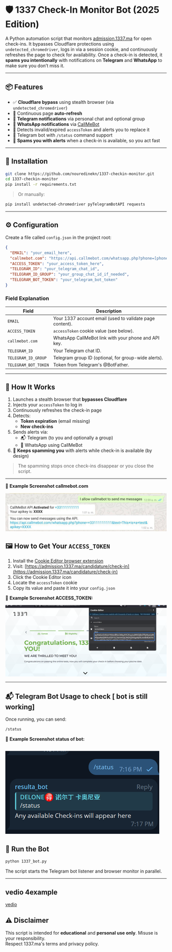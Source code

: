 
# 🛡️ 1337 Check-In Monitor Bot (2025 Edition)

A Python automation script that monitors [admission.1337.ma](https://admission.1337.ma/candidature/check-in) for open check-ins. It bypasses Cloudflare protections using `undetected_chromedriver`, logs in via a session cookie, and continuously refreshes the page to check for availability. Once a check-in is detected, it **spams you intentionally** with notifications on **Telegram** and **WhatsApp** to make sure you don’t miss it.

---

## 📦 Features

- ✅ **Cloudflare bypass** using stealth browser (via `undetected_chromedriver`)
- 🔄 Continuous page **auto-refresh**
- 📩 **Telegram notifications** via personal chat and optional group
- 📱 **WhatsApp notifications** via [CallMeBot](https://www.callmebot.com/)
- 🔐 Detects invalid/expired `accessToken` and alerts you to replace it
- 🧵 Telegram bot with `/status` command support
- 🚨 **Spams you with alerts** when a check-in is available, so you act fast

---

## 🚀 Installation

```bash
git clone https://github.com/nouredinekn/1337-checkin-monitor.git
cd 1337-checkin-monitor
pip install -r requirements.txt
```

> Or manually:
```bash
pip install undetected-chromedriver pyTelegramBotAPI requests
```

---

## ⚙️ Configuration

Create a file called `config.json` in the project root:

```json
{
  "EMAIL": "your_email_here",
  "callmebot.com": "https://api.callmebot.com/whatsapp.php?phone=[phone_number]&text=go+go+check+in&apikey=[your_apikey]",
  "ACCESS_TOKEN": "your_access_token_here",
  "TELEGRAM_ID": "your_telegram_chat_id",
  "TELEGRAM_ID_GROUP": "your_group_chat_id_if_needed",
  "TELEGRAM_BOT_TOKEN": "your_telegram_bot_token"
}
```




### Field Explanation

| Field                 | Description                                                  |
|----------------------|--------------------------------------------------------------|
| `EMAIL`              | Your 1337 account email (used to validate page content).     |
| `ACCESS_TOKEN`       | `accessToken` cookie value (see below).                      |
| `callmebot.com`      | WhatsApp CallMeBot link with your phone and API key.         |
| `TELEGRAM_ID`        | Your Telegram chat ID.                                       |
| `TELEGRAM_ID_GROUP`  | Telegram group ID (optional, for group-wide alerts).         |
| `TELEGRAM_BOT_TOKEN` | Token from Telegram's @BotFather.                            |

---

## 🧠 How It Works

1. Launches a stealth browser that **bypasses Cloudflare**
2. Injects your `accessToken` to log in
3. Continuously refreshes the check-in page
4. Detects:
   - **Token expiration** (email missing)
   - **New check-ins**
5. Sends alerts via:
   - 📬 Telegram (to you and optionally a group)
   - 📱 WhatsApp using CallMeBot
6. 🔁 **Keeps spamming you** with alerts while check-in is available (by design)

> The spamming stops once check-ins disappear or you close the script.

---
📸 **Example Screenshot callmebot.com**

![How to extract accessToken using callmebot](images/callmebot.jpg)


## 🖼️ How to Get Your `ACCESS_TOKEN`

1. Install the [Cookie Editor browser extension](https://cookie-editor.com)
2. Visit: [https://admission.1337.ma/candidature/check-in](https://admission.1337.ma/candidature/check-in)
3. Click the Cookie Editor icon
4. Locate the `accessToken` cookie
5. Copy its value and paste it into your `config.json`

📸 **Example Screenshot   ACCESS_TOKEN:**

![How to extract accessToken using Cookie Editor](images/cookies.png)

---

## 📬 Telegram Bot Usage to check [ bot is still working] 

Once running, you can send:

```bash
/status
```
📸 **Example Screenshot   status of bot:**

![How to check status](images/bot_status.png)
---


## 🧪 Run the Bot

```bash
python 1337_bot.py
```

The script starts the Telegram bot listener and browser monitor in parallel.

---



## vedio 4example
[vedio](https://github.com/user-attachments/assets/dfc42739-08ec-4551-b2cd-b7de6d3b3af8)


## ⚠️ Disclaimer

This script is intended for **educational** and **personal use only**. Misuse is your responsibility.  
Respect 1337.ma's terms and privacy policy.


